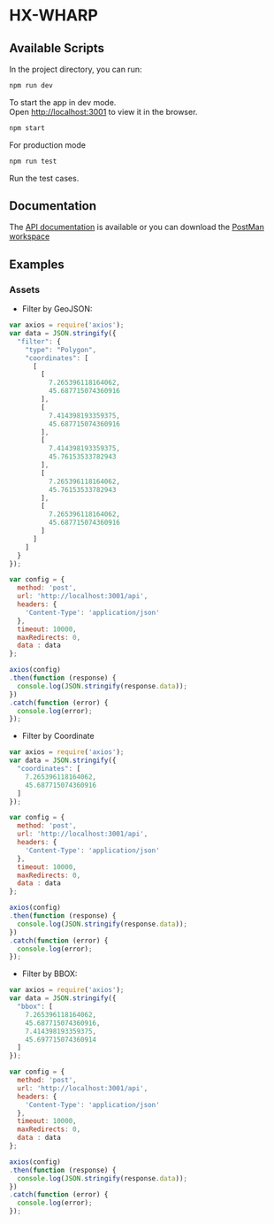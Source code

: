 # HX-WHARP

## Available Scripts

In the project directory, you can run:

```bash
npm run dev
```

To start the app in dev mode.\
Open [http://localhost:3001](http://localhost:3001) to view it in the browser.

```bash
npm start
```

For production mode

```bash
npm run test
```

Run the test cases.

## Documentation

The [API documentation](https://apiwharp.hextra.dev/documentation) is available or you can download the [PostMan workspace](./postman/WHARP.postman_collection)

## Examples

### Assets

- Filter by GeoJSON:

```javascript
var axios = require('axios');
var data = JSON.stringify({
  "filter": {
    "type": "Polygon",
    "coordinates": [
      [
        [
          7.265396118164062,
          45.687715074360916
        ],
        [
          7.414398193359375,
          45.687715074360916
        ],
        [
          7.414398193359375,
          45.76153533782943
        ],
        [
          7.265396118164062,
          45.76153533782943
        ],
        [
          7.265396118164062,
          45.687715074360916
        ]
      ]
    ]
  }
});

var config = {
  method: 'post',
  url: 'http://localhost:3001/api',
  headers: { 
    'Content-Type': 'application/json'
  },
  timeout: 10000,
  maxRedirects: 0,
  data : data
};

axios(config)
.then(function (response) {
  console.log(JSON.stringify(response.data));
})
.catch(function (error) {
  console.log(error);
});
```

- Filter by Coordinate

```javascript
var axios = require('axios');
var data = JSON.stringify({
  "coordinates": [
    7.265396118164062,
    45.687715074360916
  ]
});

var config = {
  method: 'post',
  url: 'http://localhost:3001/api',
  headers: { 
    'Content-Type': 'application/json'
  },
  timeout: 10000,
  maxRedirects: 0,
  data : data
};

axios(config)
.then(function (response) {
  console.log(JSON.stringify(response.data));
})
.catch(function (error) {
  console.log(error);
});

```

- Filter by BBOX:

```javascript
var axios = require('axios');
var data = JSON.stringify({
  "bbox": [
    7.265396118164062,
    45.687715074360916,
    7.414398193359375,
    45.697715074360914
  ]
});

var config = {
  method: 'post',
  url: 'http://localhost:3001/api',
  headers: { 
    'Content-Type': 'application/json'
  },
  timeout: 10000,
  maxRedirects: 0,
  data : data
};

axios(config)
.then(function (response) {
  console.log(JSON.stringify(response.data));
})
.catch(function (error) {
  console.log(error);
});

```
